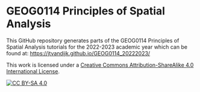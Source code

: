 # GEOG0114 Principles of Spatial Analysis

This GitHub repository generates parts of the GEOG0114 Principles of Spatial Analysis tutorials for the 2022-2023 academic year which can be found at: https://jtvandijk.github.io/GEOG0114_20222023/

This work is licensed under a
[Creative Commons Attribution-ShareAlike 4.0 International License][cc-by-sa].

[![CC BY-SA 4.0][cc-by-sa-image]][cc-by-sa]

[cc-by-sa]: http://creativecommons.org/licenses/by-sa/4.0/
[cc-by-sa-image]: https://licensebuttons.net/l/by-sa/4.0/88x31.png
[cc-by-sa-shield]: https://img.shields.io/badge/License-CC%20BY--SA%204.0-lightgrey.svg
